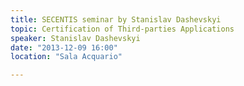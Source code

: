 ```yaml
---
title: SECENTIS seminar by Stanislav Dashevskyi
topic: Certification of Third-parties Applications
speaker: Stanislav Dashevskyi
date: "2013-12-09 16:00"
location: "Sala Acquario"

---
```

